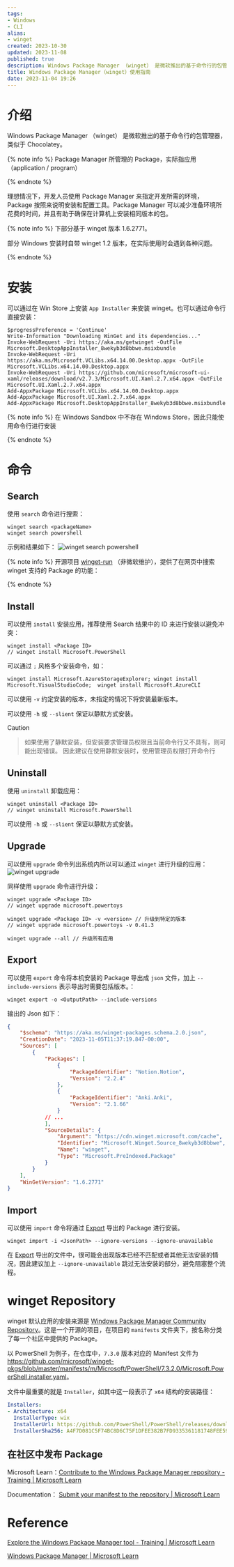 ```yaml
---
tags:
- Windows 
- CLI
alias:
- winget
created: 2023-10-30
updated: 2023-11-08
published: true
description: Windows Package Manager （winget） 是微软推出的基于命令行的包管理器，类似于 Chocolatey。在 winget 杠推出的时候，其功能非常的不健全，甚至于都没有 uninstall 支持，但在最新的 Win 11 中已经默认带上了 winget，且基本可以满足日常应用的安装。
title: Windows Package Manager（winget）使用指南
date: 2023-11-04 19:26 
---
```


# 介绍

Windows Package Manager （winget） 是微软推出的基于命令行的包管理器，类似于 Chocolatey。

{% note info %}
Package Manager 所管理的 Package，实际指应用（application / program）

{% endnote %}

理想情况下，开发人员使用 Package Manager 来指定开发所需的环境，Package 按照来说明安装和配置工具。Package Manager 可以减少准备环境所花费的时间，并且有助于确保在计算机上安装相同版本的包。

{% note info %}
下部分基于 winget 版本 1.6.2771。

部分 Windows 安装时自带 winget 1.2 版本，在实际使用时会遇到各种问题。 

{% endnote %}

# 安装

可以通过在 Win Store 上安装 `App Installer` 来安装 winget。也可以通过命令行直接安装：

```pwsh
$progressPreference = 'Continue'
Write-Information "Downloading WinGet and its dependencies..."
Invoke-WebRequest -Uri https://aka.ms/getwinget -OutFile Microsoft.DesktopAppInstaller_8wekyb3d8bbwe.msixbundle
Invoke-WebRequest -Uri https://aka.ms/Microsoft.VCLibs.x64.14.00.Desktop.appx -OutFile Microsoft.VCLibs.x64.14.00.Desktop.appx
Invoke-WebRequest -Uri https://github.com/microsoft/microsoft-ui-xaml/releases/download/v2.7.3/Microsoft.UI.Xaml.2.7.x64.appx -OutFile Microsoft.UI.Xaml.2.7.x64.appx
Add-AppxPackage Microsoft.VCLibs.x64.14.00.Desktop.appx
Add-AppxPackage Microsoft.UI.Xaml.2.7.x64.appx
Add-AppxPackage Microsoft.DesktopAppInstaller_8wekyb3d8bbwe.msixbundle
```

{% note info %}
在 Windows Sandbox 中不存在 Windows Store，因此只能使用命令行进行安装

{% endnote %}

# 命令

## Search

使用 `search` 命令进行搜索：

```pwsh
winget search <packageName>
winget search powershell
```

示例和结果如下：
![winget search powershell](/windows_package_manager/image-20231102213901.png)

{% note info %}
开源项目 [winget-run](https://github.com/winget-run/wingetdotrun) （非微软维护），提供了在网页中搜索 winget 支持的 Package 的功能：

{% endnote %}

## Install

可以使用 `install` 安装应用，推荐使用 Search 结果中的 ID 来进行安装以避免冲突：

```pwsh
winget install <Package ID>
// winget install Microsoft.PowerShell
```

可以通过 `;` 风格多个安装命令，如：

```pwsh
winget install Microsoft.AzureStorageExplorer; winget install Microsoft.VisualStudioCode;  winget install Microsoft.AzureCLI
```

可以使用 `-v` 约定安装的版本，未指定的情况下将安装最新版本。

可以使用 `-h` 或 `--slient` 保证以静默方式安装。

> [!Caution]

> 如果使用了静默安装，但安装要求管理员权限且当前命令行又不具有，则可能出现错误。
> 因此建议在使用静默安装时，使用管理员权限打开命令行

## Uninstall

使用 `uninstall` 卸载应用：

```pwsh
winget uninstall <Package ID>
// winget uninstall Microsoft.PowerShell
```

可以使用 `-h` 或 `--slient` 保证以静默方式安装。

## Upgrade

可以使用 `upgrade` 命令列出系统内所以可以通过 `winget` 进行升级的应用：
![winget upgrade](/windows_package_manager/image-20231102220234.png)

同样使用 `upgrade` 命令进行升级：

```pwsh
winget upgrade <Package ID>
// winget upgrade microsoft.powertoys

winget upgrade <Package ID> -v <version> // 升级到特定的版本
// winget upgrade microsoft.powertoys -v 0.41.3

winget upgrade --all // 升级所有应用
```

## Export

可以使用 `export` 命令将本机安装的 Package 导出成 `json` 文件，加上 `--include-versions` 表示导出时需要包括版本。：

```pwsh
winget export -o <OutputPath> --include-versions
```

输出的 Json 如下：

```json
{
    "$schema": "https://aka.ms/winget-packages.schema.2.0.json",
    "CreationDate": "2023-11-05T11:37:19.847-00:00",
    "Sources": [
        {
            "Packages": [
                {
                    "PackageIdentifier": "Notion.Notion",
                    "Version": "2.2.4"
                },
                {
                    "PackageIdentifier": "Anki.Anki",
                    "Version": "2.1.66"
                }
            // ...
            ],
            "SourceDetails": {
                "Argument": "https://cdn.winget.microsoft.com/cache",
                "Identifier": "Microsoft.Winget.Source_8wekyb3d8bbwe",
                "Name": "winget",
                "Type": "Microsoft.PreIndexed.Package"
            }
        }
    ],
    "WinGetVersion": "1.6.2771"
}
```

## Import

可以使用 `import` 命令将通过 [Export](/windows_package_manager/#Export) 导出的 Package 进行安装。

```pwsh
winget import -i <JsonPath> --ignore-versions --ignore-unavailable
```

在 [Export](/windows_package_manager/#Export) 导出的文件中，很可能会出现版本已经不匹配或者其他无法安装的情况，因此建议加上 `--ignore-unavailable` 跳过无法安装的部分，避免阻塞整个流程。

# winget Repository

winget 默认应用的安装来源是 [Windows Package Manager Community Repository](https://github.com/microsoft/winget-pkgs)。这是一个开源的项目，在项目的 `manifests` 文件夹下，按名称分类了每一个社区中提供的 Package。

以 PowerShell 为例子，在仓库中，`7.3.0` 版本对应的 Manifest 文件为 <https://github.com/microsoft/winget-pkgs/blob/master/manifests/m/Microsoft/PowerShell/7.3.2.0/Microsoft.PowerShell.installer.yaml>。

文件中最重要的就是 `Installer`，如其中这一段表示了 `x64` 结构的安装路径：

```yaml
Installers:
- Architecture: x64
  InstallerType: wix
  InstallerUrl: https://github.com/PowerShell/PowerShell/releases/download/v7.3.2/PowerShell-7.3.2-win-x64.msi
  InstallerSha256: A4F7D081C5F74BC8D6C75F1DFEE382B7FD9335361181748FEE590ECDBC96CB26
```

## 在社区中发布 Package

Microsoft Learn：[Contribute to the Windows Package Manager repository - Training | Microsoft Learn](https://learn.microsoft.com/en-us/training/modules/explore-windows-package-manager-tool/6-contribute-to-repository)

Documentation： [Submit your manifest to the repository | Microsoft Learn](https://learn.microsoft.com/en-us/windows/package-manager/package/repository)

# Reference

[Explore the Windows Package Manager tool - Training | Microsoft Learn](https://learn.microsoft.com/en-us/training/modules/explore-windows-package-manager-tool/)

[Windows Package Manager | Microsoft Learn](https://learn.microsoft.com/en-us/windows/package-manager/)
